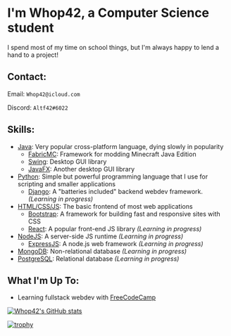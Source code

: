 # I'm Whop42, a Computer Science student

I spend most of my time on school things, but I'm always happy to lend a hand to a project!

## Contact:

Email: `Whop42@icloud.com`

Discord: `Altf42#6022`

## Skills:

* [Java](https://java.com): Very popular cross-platform language, dying slowly in popularity
  * [FabricMC](https://github.com/FabricMC/Fabric): Framework for modding Minecraft Java Edition
  * [Swing](https://docs.oracle.com/javase/tutorial/uiswing/start/index.html): Desktop GUI library
  * [JavaFX](https://openjfx.io/): Another desktop GUI library
* [Python](https://python.org): Simple but powerful programming language that I use for scripting and smaller applications
  * [Django](https://djangoproject.org): A "batteries included" backend webdev framework. *(Learning in progress)*
* [HTML/CSS/JS](https://developer.mozilla.org/en-US/docs/Web/HTML): The basic frontend of most web applications
  * [Bootstrap](https://getbootstrap.com): A framework for building fast and responsive sites with CSS
  * [React](https://reactjs.org): A popular front-end JS library *(Learning in progress)*
* [NodeJS](https://nodejs.org): A server-side JS runtime *(Learning in progress)*
  * [ExpressJS](https://expressjs.com): A node.js web framework *(Learning in progress)*
* [MongoDB](https://mongodb.com): Non-relational database *(Learning in progress)*
* [PostgreSQL](https://postgresql.org): Relational database *(Learning in progress)*

## What I'm Up To:
* Learning fullstack webdev with [FreeCodeCamp](https://freecodecamp.org)

[![Whop42's GitHub stats](https://github-readme-stats.vercel.app/api?username=Whop42)](https://github.com/anuraghazra/github-readme-stats)

[![trophy](https://github-profile-trophy.vercel.app/?username=whop42&theme=onedark)](https://github.com/ryo-ma/github-profile-trophy)
